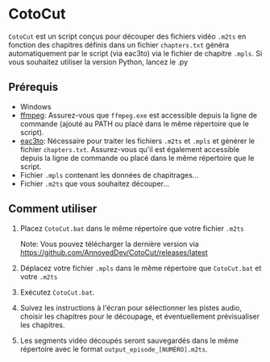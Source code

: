 # CotoCut

`CotoCut` est un script conçus pour découper des fichiers vidéo `.m2ts` en fonction des chapitres définis dans un fichier `chapters.txt` généra automatiquement par le script (via eac3to) via le fichier de chapitre `.mpls`.
Si vous souhaitez utiliser la version Python, lancez le .py

## Prérequis

- Windows
- [ffmpeg](https://ffmpeg.org/download.html): Assurez-vous que `ffmpeg.exe` est accessible depuis la ligne de commande (ajouté au PATH ou placé dans le même répertoire que le script).
- [eac3to](https://madshi.net/eac3to.zip): Nécessaire pour traiter les fichiers `.m2ts` et `.mpls` et générer le fichier `chapters.txt`. Assurez-vous qu'il est également accessible depuis la ligne de commande ou placé dans le même répertoire que le script.
- Fichier `.mpls` contenant les données de chapitrages...
- Fichier `.m2ts` que vous souhaitez découper...

## Comment utiliser

1. Placez `CotoCut.bat` dans le même répertoire que votre fichier `.m2ts`

    Note: Vous pouvez télécharger la dernière version via https://github.com/AnnoyedDev/CotoCut/releases/latest
2. Déplacez votre fichier `.mpls` dans le même répertoire que `CotoCut.bat` et votre `.m2ts`
3. Exécutez `CotoCut.bat`.
4. Suivez les instructions à l'écran pour sélectionner les pistes audio, choisir les chapitres pour le découpage, et éventuellement prévisualiser les chapitres.
5. Les segments vidéo découpés seront sauvegardés dans le même répertoire avec le format `output_episode_[NUMÉRO].m2ts`.
